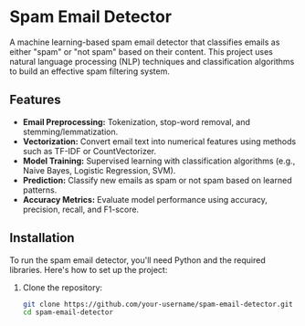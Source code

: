 # Spam Email Detector

A machine learning-based spam email detector that classifies emails as either "spam" or "not spam" based on their content. This project uses natural language processing (NLP) techniques and classification algorithms to build an effective spam filtering system.

## Features
- **Email Preprocessing:** Tokenization, stop-word removal, and stemming/lemmatization.
- **Vectorization:** Convert email text into numerical features using methods such as TF-IDF or CountVectorizer.
- **Model Training:** Supervised learning with classification algorithms (e.g., Naive Bayes, Logistic Regression, SVM).
- **Prediction:** Classify new emails as spam or not spam based on learned patterns.
- **Accuracy Metrics:** Evaluate model performance using accuracy, precision, recall, and F1-score.

## Installation

To run the spam email detector, you'll need Python and the required libraries. Here's how to set up the project:

1. Clone the repository:
   ```bash
   git clone https://github.com/your-username/spam-email-detector.git
   cd spam-email-detector

